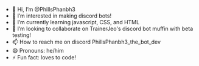 - 👋 Hi, I’m @PhillsPhanbh3
- 👀 I’m interested in making discord bots!
- 🌱 I’m currently learning javascript, CSS, and HTML
- 💞️ I’m looking to collaborate on TrainerJeo's discord bot muffin with beta testing!
- 📫 How to reach me on discord PhillsPhanbh3_the_bot_dev
- 😄 Pronouns: he/him
- ⚡ Fun fact: loves to code!
